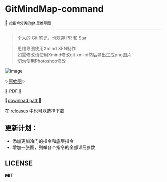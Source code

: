 # GitMindMap-command
:blue_book: <small> 按指令分类的git 思维导图</small>

<hr/>

> 个人的 Git 笔记，也欢迎 PR 和 Star

> 思维导图使用Xmind XEN制作<br>
> 如需修改请使用Xmind修改git.xmind然后导出生成png图片<br>
> 切勿使用Photoshop修改

![image](https://github.com/Kuri-su/gitMindmap-by-command/blob/master/Git%20V2.7.4.png "showPNG")<br/>

:sparkles:[原始图](https://raw.githubusercontent.com/Kuri-su/gitMindmap-by-command/master/Git%20V2.7.4.png "pic" ):sparkles:

:crystal_ball:[ PDF ](https://github.com/Kuri-su/gitMindmap-by-command/blob/master/Git%20V2.7.4.pdf "pdf" ):crystal_ball:

:gift:[download path](https://github.com/Kuri-su/gitMindmap-by-command/archive/v0.1.tar.gz "download path" ):gift:

在 [releases](https://github.com/Kuri-su/gitMindmap-by-command/releases) 中也可以选择下载

## 更新计划：

* 添加更加冷门的指令和底层指令
* 增加一张图，列举各个指令的全部详细参数

## LICENSE
<b>MIT</b>

<br/>
